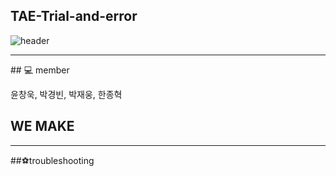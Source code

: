 ## TAE-Trial-and-error 
![header](https://capsule-render.vercel.app/api?type=waving&color=D3E3FD&height=300&section=header&text=TAE-Trial-and-error&fontSize=90)
<hr/>
## 💻 member

윤창욱, 박경빈, 박재웅, 한종혁

## WE MAKE

<hr/>

##⚽troubleshooting 

